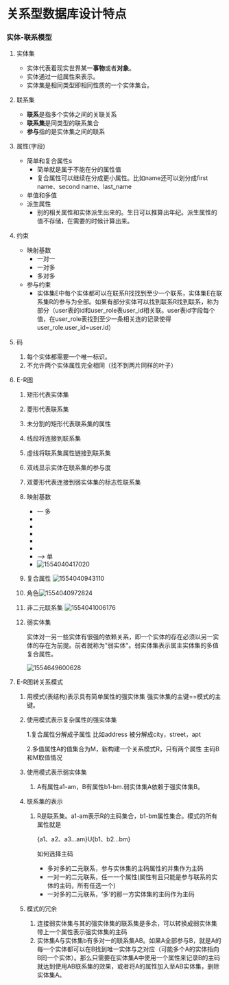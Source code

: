 # 关系型数据库设计特点

### 实体-联系模型

1. 实体集

   - 实体代表着现实世界某一**事物**或者**对象**。	
   - 实体通过一组属性来表示。
   - 实体集是相同类型即相同性质的一个实体集合。

2. 联系集

   - **联系**是指多个实体之间的关联关系
   - **联系集**是同类型的联系集合
   - **参与**指的是实体集之间的联系

3. 属性(字段)

   - 简单和复合属性s
     - 简单就是属于不能在分的属性值
     - 复合属性可以继续在分成更小属性。比如name还可以划分成first name、second name、last_name
   - 单值和多值
   - 派生属性
     - 别的相关属性和实体派生出来的。生日可以推算出年纪。派生属性的值不存储，在需要的时候计算出来。

4. 约束

   - 映射基数
     - 一对一
     - 一对多
     - 多对多
   - 参与约束
     - 实体集E中每个实体都可以在联系R找找到至少一个联系，实体集E在联系集R的参与为全部。如果有部分实体可以找到联系R找到联系，称为部分（user表的id和user_role表user_id相关联。user表id字段每个值，在user_role表找到至少一条相关连的记录使得user_role.user_id=user.id）

5. 码

   1. 每个实体都需要一个唯一标识。
   2. 不允许两个实体属性完全相同（找不到两片同样的叶子）

6. E-R图

   1. 矩形代表实体集

   2. 菱形代表联系集

   3. 未分割的矩形代表联系集的属性

   4. 线段将连接到联系集

   5. 虚线将联系集属性链接到联系集

   6. 双线显示实体在联系集的参与度

   7. 双菱形代表连接到弱实体集的标志性联系集

   8. 映射基数

      - — 多
      - 
      - 
      - 
      - 
      - 
      - --> 单
      - ![1554040417020](C:\Users\47952\AppData\Roaming\Typora\typora-user-images\1554040417020.png)

   9. 复合属性
      ![1554040943110](C:\Users\47952\AppData\Roaming\Typora\typora-user-images\1554040943110.png)

   10. 角色![1554040972824](C:\Users\47952\AppData\Roaming\Typora\typora-user-images\1554040972824.png)

   11. 非二元联系集
       ![1554041006176](C:\Users\47952\AppData\Roaming\Typora\typora-user-images\1554041006176.png)

   12. 弱实体集

       实体对一另一些实体有很强的依赖关系，即一个实体的存在必须以另一实体的存在为前提。前者就称为"弱实体"。弱实体集表示属主实体集的多值复合属性。

       ![1554649600628](C:\Users\47952\AppData\Roaming\Typora\typora-user-images\1554649600628.png)

7. E-R图转关系模式

   1. 用模式(表结构)表示具有简单属性的强实体集
      强实体集的主键==模式的主键。

   2. 使用模式表示复杂属性的强实体集

      1.复合属性分解成子属性  比如address 被分解成city，street，apt

      2.多值属性A的值集合为M，新构建一个关系模式R，只有两个属性 主码B和M取值情况

   3. 使用模式表示弱实体集

      1. A有属性a1-am，B有属性b1-bm.弱实体集A依赖于强实体集B。

   4. 联系集的表示

      1. R是联系集。a1-am表示R的主码集合，b1-bm属性集合。模式的所有属性就是

         {a1、a2、a3...am}U{b1、b2...bm}

         如何选择主码

         - 多对多的二元联系，参与实体集的主码属性的并集作为主码
         - 一对一的二元联系，任一一个属性(属性有且只能是参与联系的实体的主码，所有任选一个)
         - 一对多的二元联系，‘多’的那一方实体集的主码作为主码

   5. 模式的冗余

      1. 连接弱实体集与其的强实体集的联系集是多余，可以转换成弱实体集带上一个属性表示强实体集的主码
      2. 实体集A与实体集b有多对一的联系集AB。如果A全部参与B，就是A的每一个实体都可以在B找到唯一实体与之对应（可能多个A的实体指向B同一个实体）。那么只需要在实体集A中使用一个属性来记录B的主码就达到使用AB联系集的效果，或者将A的属性加入至AB实体集，删除实体集A。



      ​	







